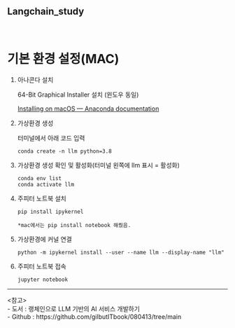## Langchain_study

<br>

# 기본 환경 설정(MAC)

1. 아나콘다 설치

   64-Bit Graphical Installer 설치 (윈도우 동일)

   [Installing on macOS — Anaconda documentation](https://docs.anaconda.com/free/anaconda/install/mac-os/)

2. 가상환경 생성

   터미널에서 아래 코드 입력

   ```
   conda create -n llm python=3.8
   ```

3. 가상환경 생성 확인 및 활성화(터미널 왼쪽에 llm 표시 = 활성화)

   ```
   conda env list
   conda activate llm
   ```

4. 주피터 노트북 설치

   ```
   pip install ipykernel

   *mac에서는 pip install notebook 해줬음.
   ```

5. 가상환경에 커널 연결

   ```
   python -m ipykernel install --user --name llm --display-name "llm"
   ```

6. 주피터 노트북 접속

   ```
   jupyter notebook
   ```

<hr>
<참고> <br>
- 도서 : 랭체인으로 LLM 기반의 AI 서비스 개발하기 <br>
- Github : https://github.com/gilbutITbook/080413/tree/main
